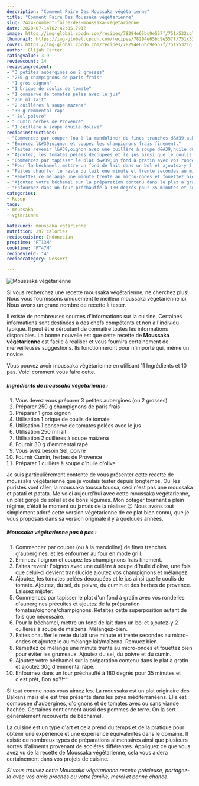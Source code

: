```yaml
---
description: "Comment Faire Des Moussaka végétarienne"
title: "Comment Faire Des Moussaka végétarienne"
slug: 2424-comment-faire-des-moussaka-vegetarienne
date: 2020-07-14T02:42:05.791Z
image: https://img-global.cpcdn.com/recipes/78294e65bc9e557f/751x532cq70/moussaka-vegetarienne-photo-principale-de-la-recette.jpg
thumbnail: https://img-global.cpcdn.com/recipes/78294e65bc9e557f/751x532cq70/moussaka-vegetarienne-photo-principale-de-la-recette.jpg
cover: https://img-global.cpcdn.com/recipes/78294e65bc9e557f/751x532cq70/moussaka-vegetarienne-photo-principale-de-la-recette.jpg
author: Elijah Carter
ratingvalue: 3.9
reviewcount: 14
recipeingredient:
- "3 petites aubergines ou 2 grosses"
- "250 g champignons de paris frais"
- "1 gros oignon"
- "1 brique de coulis de tomate"
- "1 conserve de tomates peles avec le jus"
- "250 ml lait"
- "2 cuillères à soupe mazena"
- "30 g demmental rap"
- " Sel poivre"
- " Cumin herbes de Provence"
- "1 cuillère à soupe dhuile dolive"
recipeinstructions:
- "Commencez par couper (ou à la mandoline) de fines tranches d&#39;aubergines, et les enfourner au four en mode grill."
- "Émincez l&#39;oignon et coupez les champignons frais finement."
- "Faites revenir l&#39;oignon avec une cuillère à soupe d&#39;huile d&#39;olive, une fois que celui-ci devient translucide ajoutez vos champignons et mélangez."
- "Ajoutez, les tomates pelées découpées et le jus ainsi que le coulis de tomate. Ajoutez, du sel, du poivre, du cumin et des herbes de provence. Laissez mijoter."
- "Commencez par tapisser le plat d&#39;un fond à gratin avec vos rondelles d&#39;aubergines précuites et ajoutez de la préparation tomates/oignons/champignons. Refaites cette superposition autant de fois que nécessaire."
- "Pour la béchamel, mettre un fond de lait dans un bol et ajoutez-y 2 cuillères à soupe de maïzena. Mélangez-bien."
- "Faites chauffer le reste du lait une minute et trente secondes au micro-ondes et ajoutez le au mélange lait/maïzena. Remuez bien."
- "Remettez ce mélange une minute trente au micro-ondes et fouettez bien pour éviter les grumeaux. Ajoutez du sel, du poivre et du cumin."
- "Ajoutez votre béchamel sur la préparation contenu dans le plat à gratin et ajoutez 30g d&#39;emmental râpé."
- "Enfournez dans un four préchauffé à 180 degrés pour 35 minutes et c&#39;est prêt, Bon ap&#39;!!^^"
categories:
- Resep
tags:
- moussaka
- vgtarienne

katakunci: moussaka vgtarienne 
nutrition: 297 calories
recipecuisine: Indonesian
preptime: "PT13M"
cooktime: "PT47M"
recipeyield: "4"
recipecategory: Dessert

---
```



![Moussaka végétarienne](https://img-global.cpcdn.com/recipes/78294e65bc9e557f/751x532cq70/moussaka-vegetarienne-photo-principale-de-la-recette.jpg)

Si vous recherchez une recette moussaka végétarienne, ne cherchez plus! Nous vous fournissons uniquement le meilleur moussaka végétarienne ici. Nous avons un grand nombre de recette à tester.

Il existe de nombreuses sources d'informations sur la cuisine. Certaines informations sont destinées à des chefs compétents et non à l'individu typique. Il peut être déroutant de connaître toutes les informations disponibles. La bonne nouvelle est que cette recette de <strong> Moussaka végétarienne </strong> est facile à réaliser et vous fournira certainement de merveilleuses suggestions. Ils fonctionneront pour n'importe qui, même un novice.

<!--inarticleads1-->

Vous pouvez avoir moussaka végétarienne en utilisant 11 Ingrédients et 10 pas. Voici comment vous faire cette.

##### Ingrédients de moussaka végétarienne :

1. Vous devez vous préparer 3 petites aubergines (ou 2 grosses)
1. Préparer 250 g champignons de paris frais
1. Préparer 1 gros oignon
1. Utilisation 1 brique de coulis de tomate
1. Utilisation 1 conserve de tomates pelées avec le jus
1. Utilisation 250 ml lait
1. Utilisation 2 cuillères à soupe maïzena
1. Fournir 30 g d&#39;emmental rapé
1. Vous avez besoin  Sel, poivre
1. Fournir  Cumin, herbes de Provence
1. Préparer 1 cuillère à soupe d&#39;huile d&#39;olive


Je suis particulièrement contente de vous présenter cette recette de moussaka végétarienne que je voulais tester depuis longtemps. Oui les puristes vont râler, la moussaka toussa toussa, ceci n&#39;est pas une moussaka et patati et patata. Me voici aujourd&#39;hui avec cette moussaka végétarienne, un plat gorgé de soleil et de bons légumes. Mon potager tournant à plein régime, c&#39;était le moment ou jamais de la réaliser 😉 Nous avons tout simplement adoré cette version végétarienne de ce plat bien connu, que je vous proposais dans sa version originale il y a quelques années. 

<!--inarticleads2-->

##### Moussaka végétarienne pas à pas :

1. Commencez par couper (ou à la mandoline) de fines tranches d&#39;aubergines, et les enfourner au four en mode grill.
1. Émincez l&#39;oignon et coupez les champignons frais finement.
1. Faites revenir l&#39;oignon avec une cuillère à soupe d&#39;huile d&#39;olive, une fois que celui-ci devient translucide ajoutez vos champignons et mélangez.
1. Ajoutez, les tomates pelées découpées et le jus ainsi que le coulis de tomate. Ajoutez, du sel, du poivre, du cumin et des herbes de provence. Laissez mijoter.
1. Commencez par tapisser le plat d&#39;un fond à gratin avec vos rondelles d&#39;aubergines précuites et ajoutez de la préparation tomates/oignons/champignons. Refaites cette superposition autant de fois que nécessaire.
1. Pour la béchamel, mettre un fond de lait dans un bol et ajoutez-y 2 cuillères à soupe de maïzena. Mélangez-bien.
1. Faites chauffer le reste du lait une minute et trente secondes au micro-ondes et ajoutez le au mélange lait/maïzena. Remuez bien.
1. Remettez ce mélange une minute trente au micro-ondes et fouettez bien pour éviter les grumeaux. Ajoutez du sel, du poivre et du cumin.
1. Ajoutez votre béchamel sur la préparation contenu dans le plat à gratin et ajoutez 30g d&#39;emmental râpé.
1. Enfournez dans un four préchauffé à 180 degrés pour 35 minutes et c&#39;est prêt, Bon ap&#39;!!^^


Si tout comme nous vous aimez les. La moussaka est un plat originaire des Balkans mais elle est très présente dans les pays méditerranéens. Elle est composée d&#39;aubergines, d&#39;oignons et de tomates avec ou sans viande hachée. Certaines contiennent aussi des pommes de terre. On la sert généralement recouverte de béchamel. 

<!--inarticleads1-->

<p>
La cuisine est un type d'art et cela prend du temps et de la pratique pour obtenir une expérience et une expérience équivalentes dans le domaine. Il existe de nombreux types de préparations alimentaires ainsi que plusieurs sortes d'aliments provenant de sociétés différentes. Appliquez ce que vous avez vu de la recette de Moussaka végétarienne, cela vous aidera certainement dans vos projets de cuisine.
</p>

<p>
<i>Si vous trouvez cette Moussaka végétarienne recette précieuse, partagez-la avec vos amis proches ou votre famille, merci et bonne chance.</i>
</p>
